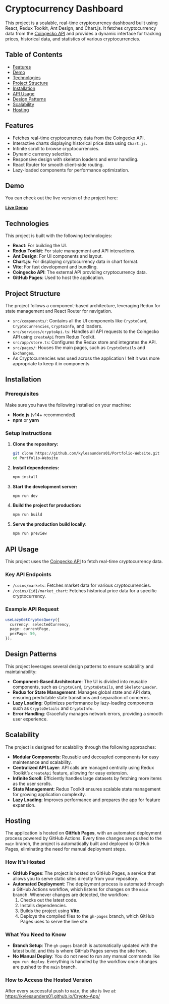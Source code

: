 # Cryptocurrency Dashboard

This project is a scalable, real-time cryptocurrency dashboard built using React, Redux Toolkit, Ant Design, and Chart.js. It fetches cryptocurrency data from the [Coingecko API](https://www.coingecko.com/en/api) and provides a dynamic interface for tracking prices, historical data, and statistics of various cryptocurrencies.

## Table of Contents

- [Features](#features)
- [Demo](#demo)
- [Technologies](#technologies)
- [Project Structure](#project-structure)
- [Installation](#installation)
- [API Usage](#api-usage)
- [Design Patterns](#design-patterns)
- [Scalability](#scalability)
- [Hosting](#hosting)

## Features

- Fetches real-time cryptocurrency data from the Coingecko API.
- Interactive charts displaying historical price data using `Chart.js`.
- Infinite scroll to browse cryptocurrencies.
- Dynamic currency selection.
- Responsive design with skeleton loaders and error handling.
- React Router for smooth client-side routing.
- Lazy-loaded components for performance optimization.

## Demo

You can check out the live version of the project here:

[**Live Demo**](https://kylesaunders01.github.io/Crypto-App/)

## Technologies

This project is built with the following technologies:

- **React**: For building the UI.
- **Redux Toolkit**: For state management and API interactions.
- **Ant Design**: For UI components and layout.
- **Chart.js**: For displaying cryptocurrency data in chart format.
- **Vite**: For fast development and bundling.
- **Coingecko API**: The external API providing cryptocurrency data.
- **GitHub Pages**: Used to host the application.

## Project Structure

The project follows a component-based architecture, leveraging Redux for state management and React Router for navigation.

- `src/components/`: Contains all the UI components like `CryptoCard`, `CryptoCurrencies`, `CryptoInfo`, and loaders.
- `src/services/cryptoApi.ts`: Handles all API requests to the Coingecko API using `createApi` from Redux Toolkit.
- `src/app/store.ts`: Configures the Redux store and integrates the API.
- `src/pages/`: Houses the main pages, such as `CryptoDetails` and `Exchanges`.
- As Cryptocurrencies was used across the application I felt it was more appropriate to keep it in components

## Installation

### Prerequisites

Make sure you have the following installed on your machine:

- **Node.js** (v14+ recommended)
- **npm** or **yarn**

### Setup Instructions

1. **Clone the repository:**

   ```bash
   git clone https://github.com/kylesaunders01/Portfolio-Website.git
   cd Portfolio-Website
   ```
    

2. **Install dependencies:**
    ```bash
   npm install
   ```
   
3. **Start the development server:**
    
    ```bash
   npm run dev
   ```
4. **Build the project for production:**
    ```bash
   npm run build
   ```
   
5. **Serve the production build locally:**

   ```bash
   npm run preview
   ```

## API Usage

This project uses the [Coingecko API](https://www.coingecko.com/en/api) to fetch real-time cryptocurrency data.

### Key API Endpoints

- `/coins/markets`: Fetches market data for various cryptocurrencies.
- `/coins/{id}/market_chart`: Fetches historical price data for a specific cryptocurrency.

### Example API Request

```ts
useLazyGetCryptosQuery({
  currency: selectedCurrency,
  page: currentPage,
  perPage: 50,
});
```

## Design Patterns

This project leverages several design patterns to ensure scalability and maintainability:

- **Component-Based Architecture**: The UI is divided into reusable components, such as `CryptoCard`, `CryptoDetails`, and `SkeletonLoader`.
- **Redux for State Management**: Manages global state and API data, ensuring predictable state transitions and separation of concerns.
- **Lazy Loading**: Optimizes performance by lazy-loading components such as `CryptoDetails` and `CryptoInfo`.
- **Error Handling**: Gracefully manages network errors, providing a smooth user experience.

## Scalability

The project is designed for scalability through the following approaches:

- **Modular Components**: Reusable and decoupled components for easy maintenance and scalability.
- **Centralized API Layer**: API calls are managed centrally using Redux Toolkit’s `createApi` feature, allowing for easy extension.
- **Infinite Scroll**: Efficiently handles large datasets by fetching more items as the user scrolls.
- **State Management**: Redux Toolkit ensures scalable state management for growing application complexity.
- **Lazy Loading**: Improves performance and prepares the app for feature expansion.

## Hosting

The application is hosted on **GitHub Pages**, with an automated deployment process powered by GitHub Actions. Every time changes are pushed to the `main` branch, the project is automatically built and deployed to GitHub Pages, eliminating the need for manual deployment steps.

### How It's Hosted

- **GitHub Pages**: The project is hosted on GitHub Pages, a service that allows you to serve static sites directly from your repository.
- **Automated Deployment**: The deployment process is automated through a GitHub Actions workflow, which listens for changes on the `main` branch. Whenever changes are detected, the workflow:
   1. Checks out the latest code.
   2. Installs dependencies.
   3. Builds the project using **Vite**.
   4. Deploys the compiled files to the `gh-pages` branch, which GitHub Pages uses to serve the live site.

### What You Need to Know

- **Branch Setup**: The `gh-pages` branch is automatically updated with the latest build, and this is where GitHub Pages serves the site from.
- **No Manual Deploy**: You do not need to run any manual commands like `npm run deploy`. Everything is handled by the workflow once changes are pushed to the `main` branch.

### How to Access the Hosted Version

After every successful push to `main`, the site is live at: https://kylesaunders01.github.io/Crypto-App/


